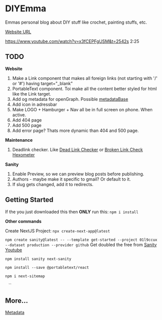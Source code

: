 # DIYEmma

Emmas personal blog about DIY stuff like crochet, painting stuffs, etc.

[Website URL](https://diy-emma.vercel.app/)


https://www.youtube.com/watch?v=x3fCEPFgUSM&t=2542s 
2:25

## TODO


**Website**
1. Make a Link component that makes all foreign links (not starting with '/' or '#') having target="_blank"
1. PortableText component. Toi make all the content better styled for html like the Link target.
1. Add og metadata for openGraph. Possible [metadataBase](https://nextjs.org/docs/app/api-reference/functions/generate-metadata#metadatabase)
1. Add icon in adressbar
1. Make LOGO + Hamburger + Nav all be in full screen on phone. When active.
1. Add 404 page
1. Add 500 page
1. Add error page? Thats more dynamic than 404 and 500 page.

**Maintenance**
1. Deadlink checker. Like [Dead Link Checker](https://www.deadlinkchecker.com/) or [Broken Link Check](https://www.brokenlinkcheck.com/) [Hexometer](https://hexometer.com/broken-links/)

**Sanity**
1. Enable Preview, so we can preview blog posts before publishing.
1. Authors - maybe make it specific to gmail? Or default to it.
1. If slug gets changed, add it to redirects.


## Getting Started

If the you just downloaded this then **ONLY** run this:
`npm i install`

**Other commands**

Create NextJS Project: `npx create-next-app@latest`

`npm create sanity@latest -- --template get-started --project 01l9ccux --dataset production --provider github`
Get doubled the free from [Sanity Youtube](http://sanity.io/youtube)


`npm install sanity next-sanity`


`npm install --save @portabletext/react` 

`npm i next-sitemap` 

`` `` ``


## More...

[Metadata](https://beta.nextjs.org/docs/api-reference/metadata)